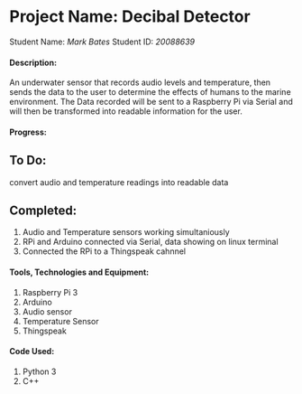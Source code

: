 # Project Name: Decibal Detector

Student Name: *Mark Bates*   Student ID: *20088639*

#### Description:

An underwater sensor that records audio levels and temperature, then sends the data to the user
to determine the effects of humans to the marine environment. The Data recorded will be sent to
a Raspberry Pi via Serial and will then be transformed into readable information for the user.

#### Progress:

## To Do:
convert audio and temperature readings into readable data

## Completed:
1. Audio and Temperature sensors working simultaniously
2. RPi and Arduino connected via Serial, data showing on linux terminal
3. Connected the RPi to a Thingspeak cahnnel

#### Tools, Technologies and Equipment:

1. Raspberry Pi 3
2. Arduino
3. Audio sensor
4. Temperature Sensor
5. Thingspeak

#### Code Used:

1. Python 3
2. C++
